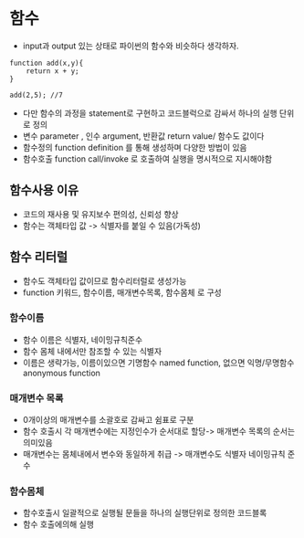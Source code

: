 # 함수 
- input과 output 있는 상태로 파이썬의 함수와 비슷하다 생각하자.
```
function add(x,y){
    return x + y;
}

add(2,5); //7
```
- 다만 함수의 과정을 statement로 구현하고 코드블럭으로 감싸서 하나의 실행 단위로 정의
- 변수 parameter , 인수 argument, 반환값 return value/ 함수도 값이다
- 함수정의 function definition 를 통해 생성하며 다양한 방법이 있음
- 함수호출 function call/invoke 로 호출하여 실행을 명시적으로 지시해야함

## 함수사용 이유
- 코드의 재사용 및 유지보수 편의성, 신뢰성 향상
- 함수는 객체타입 값 -> 식별자를 붙일 수 있음(가독성)

## 함수 리터럴
- 함수도 객체타입 값이므로 함수리터럴로 생성가능
- function 키워드, 함수이름, 매개변수목록, 함수몸체 로 구성
### 함수이름
- 함수 이름은 식별자, 네이밍규칙준수
- 함수 몸체 내에서만 참조할 수 있는 식별자
- 이름은 생략가능, 이름이있으면 기명함수 named function, 없으면 익명/무명함수 anonymous function
### 매개변수 목록
- 0개이상의 매개변수를 소괄호로 감싸고 쉼표로 구분
- 함수 호출시 각 매개변수에는 지정인수가 순서대로 할당-> 매개변수 목록의 순서는 의미있음
- 매개변수는 몸체내에서 변수와 동일하게 취급 -> 매개변수도 식별자 네이밍규칙 준수
### 함수몸체
- 함수호출시 일괄적으로 실행될 문들을 하나의 실행단위로 정의한 코드블록
- 함수 호출에의해 실행
